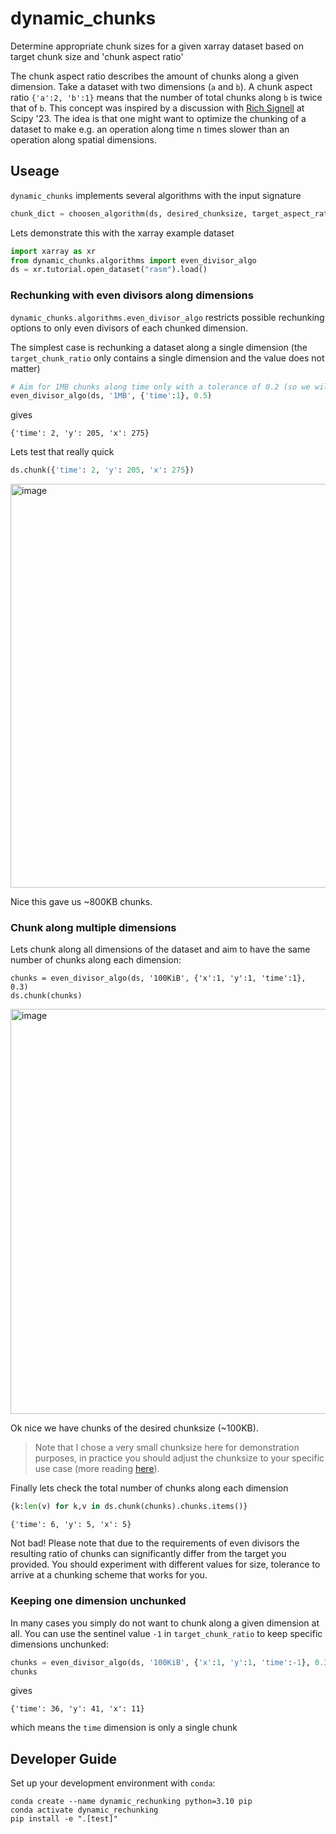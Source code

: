 # dynamic_chunks

Determine appropriate chunk sizes for a given xarray dataset based on target chunk size and 'chunk aspect ratio'

The chunk aspect ratio describes the amount of chunks along a given dimension. Take a dataset with two dimensions (`a` and `b`). A chunk aspect ratio `{'a':2, 'b':1}` means that the number of total chunks along `b` is twice that of `b`.
This concept was inspired by a discussion with [Rich Signell](https://github.com/rsignell-usgs) at Scipy '23. The idea is that one might want to optimize the chunking of a dataset to make e.g. an operation along time n times slower than an operation along spatial dimensions.


## Useage
`dynamic_chunks` implements several algorithms with the input signature

```python
chunk_dict = choosen_algorithm(ds, desired_chunksize, target_aspect_ratio, size_tolerance)
```
Lets demonstrate this with the xarray example dataset

```python
import xarray as xr
from dynamic_chunks.algorithms import even_divisor_algo
ds = xr.tutorial.open_dataset("rasm").load()
```

### Rechunking with even divisors along dimensions
`dynamic_chunks.algorithms.even_divisor_algo` restricts possible rechunking options to only even divisors of each chunked dimension.

The simplest case is rechunking a dataset along a single dimension (the `target_chunk_ratio` only contains a single dimension and the value does not matter)

```python
# Aim for 1MB chunks along time only with a tolerance of 0.2 (so we will accept chunks from 0.8-1.2 MB)
even_divisor_algo(ds, '1MB', {'time':1}, 0.5)
```
gives 
```
{'time': 2, 'y': 205, 'x': 275}
```

Lets test that really quick
```python
ds.chunk({'time': 2, 'y': 205, 'x': 275})
```
<img width="646" alt="image" src="https://github.com/jbusecke/dynamic_chunks/assets/14314623/75c88672-965c-4748-af5b-84517e04776c">

Nice this gave us ~800KB chunks.

### Chunk along multiple dimensions
Lets chunk along all dimensions of the dataset and aim to have the same number of chunks along each dimension:
```
chunks = even_divisor_algo(ds, '100KiB', {'x':1, 'y':1, 'time':1}, 0.3)
ds.chunk(chunks)
```
<img width="648" alt="image" src="https://github.com/jbusecke/dynamic_chunks/assets/14314623/eb866582-f41b-4984-b88f-1091b007ee26">

Ok nice we have chunks of the desired chunksize (~100KB). 

> Note that I chose a very small chunksize here for demonstration purposes, in practice you should adjust the chunksize to your specific use case (more reading [here](https://blog.dask.org/2021/11/02/choosing-dask-chunk-sizes)).

Finally lets check the total number of chunks along each dimension
```python
{k:len(v) for k,v in ds.chunk(chunks).chunks.items()}
```
```
{'time': 6, 'y': 5, 'x': 5}
```
Not bad! Please note that due to the requirements of even divisors the resulting ratio of chunks can significantly differ from the target you provided. You should experiment with different values for size, tolerance to arrive at a chunking scheme that works for you.

### Keeping one dimension unchunked

In many cases you simply do not want to chunk along a given dimension at all. You can use the sentinel value `-1` in `target_chunk_ratio` to keep specific dimensions unchunked:

```python
chunks = even_divisor_algo(ds, '100KiB', {'x':1, 'y':1, 'time':-1}, 0.3)
chunks
```
gives
```
{'time': 36, 'y': 41, 'x': 11}
```
which means the `time` dimension is only a single chunk




## Developer Guide

Set up your development environment with `conda`:

```
conda create --name dynamic_rechunking python=3.10 pip
conda activate dynamic_rechunking
pip install -e ".[test]"
```
